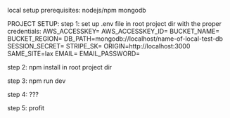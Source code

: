 <!-- deployed to heroku/mongodb atlas for dev -->
<!-- will probably do the same for prod -->

local setup prerequisites:
nodejs/npm
mongodb

PROJECT SETUP:
step 1:
set up .env file in root project dir with the proper credentials:
AWS_ACCESSKEY=
AWS_ACCESSKEY_ID=
BUCKET_NAME=
BUCKET_REGION=
DB_PATH=mongodb://localhost/name-of-local-test-db
SESSION_SECRET=
STRIPE_SK=
ORIGIN=http://localhost:3000
SAME_SITE=lax
EMAIL=
EMAIL_PASSWORD=

step 2:
npm install in root project dir

step 3:
npm run dev

step 4:
???

step 5:
profit
